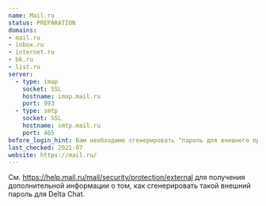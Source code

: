 ```yaml
---
name: Mail.ru
status: PREPARATION
domains:
- mail.ru
- inbox.ru
- internet.ru
- bk.ru
- list.ru
server:
  - type: imap
    socket: SSL
    hostname: imap.mail.ru
    port: 993
  - type: smtp
    socket: SSL
    hostname: smtp.mail.ru
    port: 465
before_login_hint: Вам необходимо сгенерировать "пароль для внешнего приложения" в веб-интерфейсе mail.ru, чтобы mail.ru работал с Delta Chat.
last_checked: 2021-07
website: https://mail.ru/
---
```


См. <https://help.mail.ru/mail/security/protection/external> для получения
дополнительной информации о том, как сгенерировать такой внешний пароль для
Delta Chat.

